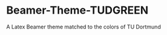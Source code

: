 Beamer-Theme-TUDGREEN
=====================

A Latex Beamer theme matched to the colors of TU Dortmund 
